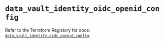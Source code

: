 # `data_vault_identity_oidc_openid_config`

Refer to the Terraform Registory for docs: [`data_vault_identity_oidc_openid_config`](https://registry.terraform.io/providers/hashicorp/vault/3.17.0/docs/data-sources/identity_oidc_openid_config).
